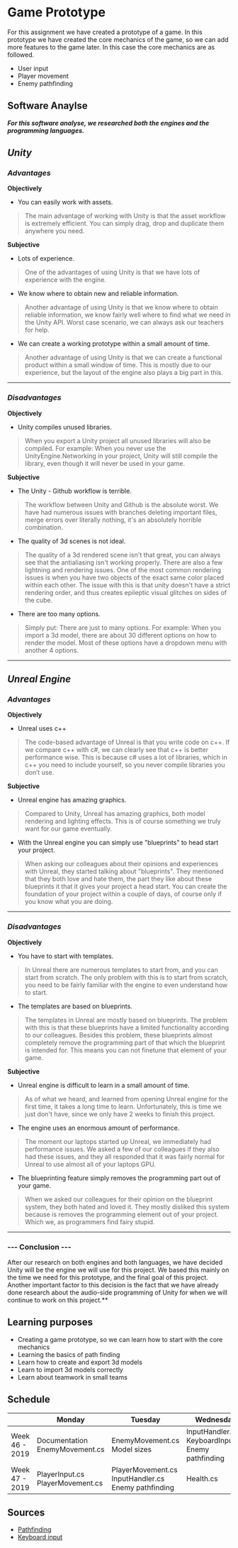 
# Game Prototype
For this assignment we have created a prototype of a game. In this prototype we have created the core mechanics of the game, so we can add more features to the game later. In this case the core mechanics are as followed.
- User input
- Player movement
- Enemy pathfinding

## Software Anaylse

***For this software analyse, we researched both the engines and the programming languages.***

## ***Unity***
### ***Advantages***
**Objectively**
- You can easily work with assets.
>The main advantage of working with Unity is that the asset workflow is extremely efficient. You can simply drag, drop and duplicate them anywhere you need.

**Subjective**
- Lots of experience.
>One of the advantages of using Unity is that we have lots of experience with the engine.

- We know where to obtain new and reliable information.
>Another advantage of using Unity is that we know where to obtain reliable information, we know fairly well where to find what we need in the Unity API.
Worst case scenario, we can always ask our teachers for help.

- We can create a working prototype within a small amount of time.
>Another advantage of using Unity is that we can create a functional product within a small window of time.
This is mostly due to our experience, but the layout of the engine also plays a big part in this.

---
### ***Disadvantages***

**Objectively**
- Unity compiles unused libraries.
>When you export a Unity project all unused libraries will also be compiled.
For example: When you never use the UnityEngine.Networking in your project, Unity will still compile the library, even though it will never be used in your game.

**Subjective**
- The Unity - Github workflow is terrible.
>The workflow between Unity and Github is the absolute worst.
We have had numerous issues with branches deleting important files, merge errors over literally nothing, it's an absolutely horrible combination.

- The quality of 3d scenes is not ideal.
>The quality of a 3d rendered scene isn't that great, you can always see that the antialiasing isn't working properly.
There are also a few lightning and rendering issues. One of the most common rendering issues is when you have two objects of the exact same color placed within each other.
The issue with this is that unity doesn't have a strict rendering order, and thus creates epileptic visual glitches on sides of the cube.

- There are too many options.
>Simply put: There are just to many options.
For example: When you import a 3d model, there are about 30 different options on how to render the model.
Most of these options have a dropdown menu with another 4 options.

---

## ***Unreal Engine***

### ***Advantages***

**Objectively**
- Unreal uses c++
>The code-based advantage of Unreal is that you write code on c++. If we compare c++ with c#, we can clearly see that c++ is better performance wise. This is because c# uses a lot of libraries, which in c++ you need to include yourself, so you never compile libraries you don’t use.

**Subjective**
- Unreal engine has amazing graphics.
>Compared to Unity, Unreal has amazing graphics, both model rendering and lighting effects.
This is of course something we truly want for our game eventually.

- With the Unreal engine you can simply use "blueprints" to head start your project.
>When asking our colleagues about their opinions and experiences with Unreal, they started talking about "blueprints".
They mentioned that they both love and hate them, the part they like about these blueprints it that it gives your project a head start.
You can create the foundation of your project within a couple of days, of course only if you know what you are doing.

---
### ***Disadvantages***
**Objectively**

- You have to start with templates.
>In Unreal there are numerous templates to start from, and you can start from scratch. The only problem with this is to start from scratch, you need to be fairly familiar with the engine to even understand how to start.

- The templates are based on blueprints.
>The templates in Unreal are mostly based on blueprints. The problem with this is that these blueprints have a limited functionality according to our colleagues. Besides this problem, these blueprints almost completely remove the programming part of that which the blueprint is intended for. This means you can not finetune that element of your game.

**Subjective**
- Unreal engine is difficult to learn in a small amount of time.
>As of what we heard, and learned from opening Unreal engine for the first time, it takes a long time to learn.
Unfortunately, this is time we just don't have, since we only have 2 weeks to finish this project.

- The engine uses an enormous amount of performance.
>The moment our laptops started up Unreal, we immediately had performance issues.
We asked a few of our colleagues if they also had these issues, and they all responded that it was fairly normal for Unreal to use almost all of your laptops GPU.

- The blueprinting feature simply removes the programming part out of your game.
>When we asked our colleagues for their opinion on the blueprint system, they both hated and loved it.
They mostly disliked this system because is removes the programming element out of your project.
Which we, as programmers find fairy stupid.
  
 ------

### **--- Conclusion ---**
After our research on both engines and both languages, we have decided Unity will be the engine we will use for this project. We based this mainly on the time we need for this prototype, and the final goal of this project. Another important factor to this decision is the fact that we have already done research about the audio-side programming of Unity for when we will continue to work on this project.**


## Learning purposes
- Creating a game prototype, so we can learn how to start with the core mechanics
- Learning the basics of path finding
- Learn how to create and export 3d models
- Learn to import 3d models correctly
- Learn about teamwork in small teams

## Schedule
| | Monday | Tuesday | Wednesday | Thursday | Friday |
| --- | --- | --- | --- | --- | --- |
|Week 46 - 2019| Documentation EnemyMovement.cs| EnemyMovement.cs Model sizes | InputHandler.cs KeyboardInput.cs Enemy pathfinding | InputHandler.cs KeyboardInput.cs | PlayerMovement.cs Enemy pathfinding |
|Week 47 - 2019 | PlayerInput.cs PlayerMovement.cs | PlayerMovement.cs InputHandler.cs Enemy pathfinding | Health.cs | Optimising scripts | Finalising and exporting project |

## Sources
- [Pathfinding](https://www.youtube.com/watch?v=mP7ulMu5UkU)
- [Keyboard input](https://docs.unity3d.com/ScriptReference/Input.html)
